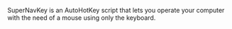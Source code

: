 SuperNavKey is an AutoHotKey script that lets you operate your computer with the need of a mouse using only the keyboard.
